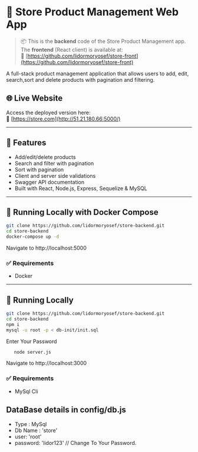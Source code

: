 # 🛒 Store Product Management Web App

> 📦 This is the **backend** code of the Store Product Management app.  
> The **frontend** (React client) is available at:  
> 🔗 [https://github.com/lidormoryosef/store-front](https://github.com/lidormoryosef/store-front)

A full-stack product management application that allows users to add, edit, search,sort and delete products with pagination and filtering.

## 🌐 Live Website

Access the deployed version here:  
🔗 [https://store.com](http://51.21.180.66:5000/)

---

## 🧱 Features

- Add/edit/delete products
- Search and filter with pagination
- Sort with pagination
- Client and server side validations
- Swagger API documentation
- Built with React, Node.js, Express, Sequelize & MySQL

---

## 🚀 Running Locally with Docker Compose
   ```bash
   git clone https://github.com/lidormoryosef/store-backend.git
   cd store-backend
   docker-compose up -d

```
Navigate to http://localhost:5000
### ✅ Requirements
   * Docker
---

## 🚀 Running Locally
   ```bash
   git clone https://github.com/lidormoryosef/store-backend.git
   cd store-backend
   npm i
   mysql -u root -p < db-init/init.sql

```
Enter Your Password
```bash
   node server.js

```

   Navigate to http://localhost:3000
   ### ✅ Requirements
   * MySql Cli
## DataBase details in config/db.js
   - Type : MySql
   - Db Name : 'store'
   - user: 'root'
   - password: 'lidor123' // Change To Your Password.
   
